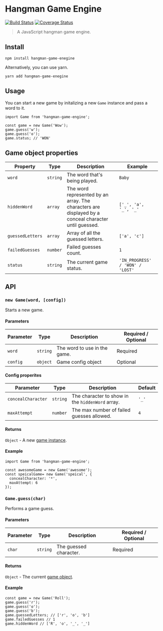# Hangman Game Engine

[![Build Status](https://travis-ci.org/guytepper/hangman-game-engine.svg?branch=master)](https://travis-ci.org/guytepper/hangman-game-engine)
[![Coverage Status](https://coveralls.io/repos/github/guytepper/hangman-game-engine/badge.svg?branch=master)](https://coveralls.io/github/guytepper/hangman-game-engine?branch=master)

> A JavaScript hangman game engine.

## Install

```
npm install hangman-game-enegine
```

Alternatively, you can use yarn.

```
yarn add hangman-game-enegine
```

## Usage

You can start a new game by initalizing a new `Game` instance and pass a word to it.

```
import Game from 'hangman-game-engine';

const game = new Game('Wow');
game.guess('w');
game.guess('o');
game.status; // 'WON'
```

## Game object properties

| Property         | Type     | Description                                                                                          | Example                          |
| ---------------- | -------- | ---------------------------------------------------------------------------------------------------- | -------------------------------- |
| `word`           | `string` | The word that's being played.                                                                        | `Baby`                           |
| `hiddenWord`     | `array`  | The word represented by an array. The characters are displayed by a conceal character until guessed. | `['_', 'a', '_', '_'`            |
| `guessedLetters` | `array`  | Array of all the guessed letters.                                                                    | `['a', 'c']`                     |
| `failedGuesses`  | `number` | Failed guesses count.                                                                                | `1`                              |
| `status`         | `string` | The current game status.                                                                             | `'IN_PROGRESS' / 'WON' / 'LOST'` |

## API

### `new Game(word, [config])`

Starts a new game.

#### Parameters

| Parameter | Type     | Description                  | Required / Optional |
| --------- | -------- | ---------------------------- | ------------------- |
| `word`    | `string` | The word to use in the game. | Required            |
| `config`  | `object` | Game config object           | Optional            |

#### Config properites

| Parameter          | Type     | Description                                      | Default |
| ------------------ | -------- | ------------------------------------------------ | ------- |
| `concealCharacter` | `string` | The character to show in the `hiddenWord` array. | `'_'`   |
| `maxAttempt`       | `number` | The max number of failed guesses allowed.        | `4`     |

#### Returns

`Object` - A new [game instance](#game-object-properties).

#### Example

```
import Game from 'hangman-game-engine';

const awesomeGame = new Game('awesome');
const speicalGame= new Game('speical', {
  concealCharacter: '*',
  maxAttempt: 6
});
```

### `Game.guess(char)`

Performs a game guess.

#### Parameters

| Parameter | Type     | Description            | Required / Optional |
| --------- | -------- | ---------------------- | ------------------- |
| `char`    | `string` | The guessed character. | Required            |

#### Returns

`Object` - The current [game object](#game-object-properties).

#### Example

```
const game = new Game('Roll');
game.guess('r');
game.guess('o');
game.guess('b');
game.guessedLetters; // ['r', 'o', 'b']
game.failedGuesses // 1
game.hiddenWord // ['R', 'o', '_', '_']
```
